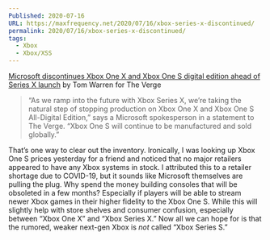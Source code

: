 ```yaml
---
Published: 2020-07-16
URL: https://maxfrequency.net/2020/07/16/xbox-series-x-discontinued/
permalink: 2020/07/16/xbox-series-x-discontinued/
tags:
  - Xbox
  - Xbox/XSS
---
```

[Microsoft discontinues Xbox One X and Xbox One S digital edition ahead of Series X launch](https://www.theverge.com/2020/7/16/21327330/microsoft-xbox-one-x-s-digital-edition-discontinued) by Tom Warren for The Verge

> “As we ramp into the future with Xbox Series X, we’re taking the natural step of stopping production on Xbox One X and Xbox One S All-Digital Edition,” says a Microsoft spokesperson in a statement to The Verge. “Xbox One S will continue to be manufactured and sold globally.”

That’s one way to clear out the inventory. Ironically, I was looking up Xbox One S prices yesterday for a friend and noticed that no major retailers appeared to have any Xbox systems in stock. I attributed this to a retailer shortage due to COVID-19, but it sounds like Microsoft themselves are pulling the plug. Why spend the money building consoles that will be obsoleted in a few months? Especially if players will be able to stream newer Xbox games in their higher fidelity to the Xbox One S. While this will slightly help with store shelves and consumer confusion, especially between “Xbox One X” and “Xbox Series X.” Now all we can hope for is that the rumored, weaker next-gen Xbox is *not* called “Xbox Series S.”